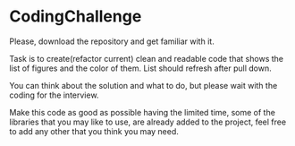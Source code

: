 # CodingChallenge

Please, download the repository and get familiar with it.

Task is to create(refactor current) clean and readable code that shows the list of figures and the color of them. List
should refresh after pull down. 

You can think about the solution and what to do, but please wait with the coding for the interview.

Make this code as good as possible having the limited time, some of the libraries that you may like to use, are already
added to the project, feel free to add any other that you think you may need.
